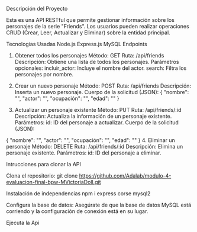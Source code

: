 Descripción del Proyecto 

Esta es una API RESTful que permite gestionar información sobre los personajes de la serie "Friends". Los usuarios pueden realizar operaciones CRUD (Crear, Leer, Actualizar y Eliminar) sobre la entidad principal.

Tecnologías Usadas
Node.js
Express.js
MySQL
Endpoints

1. Obtener todos los personajes
Método: GET
Ruta: /api/friends
Descripción: Obtiene una lista de todos los personajes.
Parámetros opcionales:
incluir_actor: Incluye el nombre del actor.
search: Filtra los personajes por nombre.

2. Crear un nuevo personaje
Método: POST
Ruta: /api/friends
Descripción: Inserta un nuevo personaje.
Cuerpo de la solicitud (JSON):
{
  "nombre": "",
  "actor": "",
  "ocupación": "",
  "edad": ""
}

3. Actualizar un personaje existente
Método: PUT
Ruta: /api/friends/:id
Descripción: Actualiza la información de un personaje existente.
Parámetros:
id: ID del personaje a actualizar.
Cuerpo de la solicitud (JSON):

{
  "nombre": "",
  "actor": "",
  "ocupación": "",
  "edad": ""
}
4. Eliminar un personaje
Método: DELETE
Ruta: /api/friends/:id
Descripción: Elimina un personaje existente.
Parámetros:
id: ID del personaje a eliminar.

Intrucciones para clonar la API

Clona el repositorio:
git clone https://github.com/Adalab/modulo-4-evaluacion-final-bpw-MVictoriaDoll.git

Instalación de independencias
npm i express corse mysql2

Configura la base de datos: Asegúrate de que la base de datos MySQL está corriendo y la configuración de conexión está en su lugar.

Ejecuta la Api


